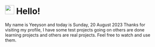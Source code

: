  <h1>
    <img src="https://emojis.slackmojis.com/emojis/images/1643510097/45343/hi.gif?1643510097" width="30"/> 
    Hello!
 </h1>
 <p>
    My name is Yeeyson and today is Sunday, 20 August 2023
    Thanks for visiting my profile, I have some test projects going on others are done learning projects and others are real projects.
    Feel free to watch and use them.
 </p>